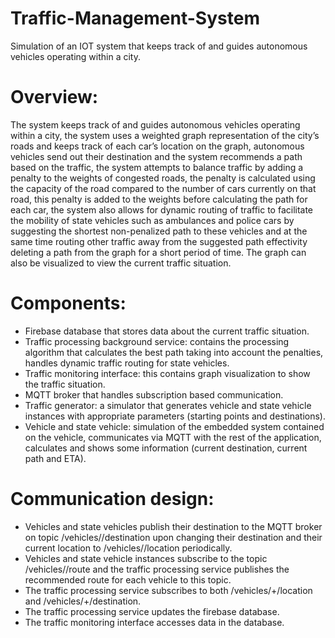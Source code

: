 # Traffic-Management-System
Simulation of an IOT system that keeps track of and guides autonomous vehicles operating within a city.


# Overview:

The system keeps track of and guides autonomous vehicles operating within a city, the system uses a weighted graph representation of the city’s roads and keeps track of each car’s location on the graph, autonomous vehicles send out their destination and the system recommends a path based on the traffic, the system attempts to balance traffic by adding a penalty to the weights of congested roads, the penalty is calculated using the capacity of the road compared to the number of cars currently on that road, this penalty is added to the weights before calculating the path for each car, the system also allows for dynamic routing of traffic to facilitate the mobility of state vehicles such as ambulances and police cars by suggesting the shortest non-penalized path to these vehicles and at the same time routing other traffic away from the suggested path effectivity deleting a path from the graph for a short period of time. The graph can also be visualized to view the current traffic situation.


# Components:
- Firebase database that stores data about the current traffic situation.
- Traffic processing background service: contains the processing algorithm that calculates the best path taking into account the penalties, handles dynamic traffic routing for state vehicles.
- Traffic monitoring interface: this contains graph visualization to show the traffic situation.
- MQTT broker that handles subscription based communication.
- Traffic generator: a simulator that generates vehicle and state vehicle instances with appropriate parameters (starting points and destinations).
- Vehicle and state vehicle: simulation of the embedded system contained on the vehicle, communicates via MQTT with the rest of the application, calculates and shows some information (current destination, current path and ETA).


# Communication design:

- Vehicles and state vehicles publish their destination to the MQTT broker on topic /vehicles/<license plate number>/destination upon changing their destination and their current location to /vehicles/<license plate number>/location periodically.
- Vehicles and state vehicle instances subscribe to the topic /vehicles/<license plate number>/route and the traffic processing service publishes the recommended route for each vehicle to this topic.
- The traffic processing service subscribes to both /vehicles/+/location and /vehicles/+/destination.
- The traffic processing service updates the firebase database.
- The traffic monitoring interface accesses data in the database.
